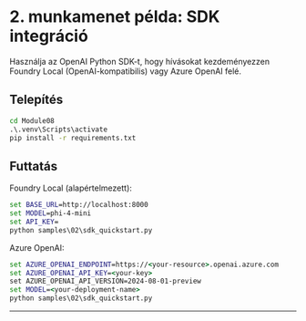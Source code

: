 <!--
CO_OP_TRANSLATOR_METADATA:
{
  "original_hash": "bf711f77cca7c5500e22ff5c032016f1",
  "translation_date": "2025-09-23T01:21:19+00:00",
  "source_file": "Module08/samples/02/README.md",
  "language_code": "hu"
}
-->
# 2. munkamenet példa: SDK integráció

Használja az OpenAI Python SDK-t, hogy hívásokat kezdeményezzen Foundry Local (OpenAI-kompatibilis) vagy Azure OpenAI felé.

## Telepítés
```cmd
cd Module08
.\.venv\Scripts\activate
pip install -r requirements.txt
```

## Futtatás
Foundry Local (alapértelmezett):
```cmd
set BASE_URL=http://localhost:8000
set MODEL=phi-4-mini
set API_KEY=
python samples\02\sdk_quickstart.py
```

Azure OpenAI:
```cmd
set AZURE_OPENAI_ENDPOINT=https://<your-resource>.openai.azure.com
set AZURE_OPENAI_API_KEY=<your-key>
set AZURE_OPENAI_API_VERSION=2024-08-01-preview
set MODEL=<your-deployment-name>
python samples\02\sdk_quickstart.py
```

---

